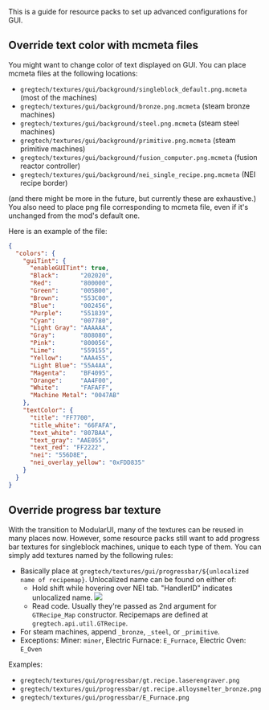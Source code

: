 This is a guide for resource packs to set up advanced configurations for GUI.

## Override text color with mcmeta files

You might want to change color of text displayed on GUI. You can place mcmeta files at the following locations:
- `gregtech/textures/gui/background/singleblock_default.png.mcmeta` (most of the machines)
- `gregtech/textures/gui/background/bronze.png.mcmeta` (steam bronze machines)
- `gregtech/textures/gui/background/steel.png.mcmeta` (steam steel machines)
- `gregtech/textures/gui/background/primitive.png.mcmeta` (steam primitive machines)
- `gregtech/textures/gui/background/fusion_computer.png.mcmeta` (fusion reactor controller)
- `gregtech/textures/gui/background/nei_single_recipe.png.mcmeta` (NEI recipe border)

(and there might be more in the future, but currently these are exhaustive.)
You also need to place png file corresponding to mcmeta file, even if it's unchanged from the mod's default one.

Here is an example of the file:
```json
{
  "colors": {
    "guiTint": {
      "enableGUITint": true,
      "Black":      "202020",
      "Red":        "800000",
      "Green":      "005B00",
      "Brown":      "553C00",
      "Blue":       "002456",
      "Purple":     "551839",
      "Cyan":       "007780",
      "Light Gray": "AAAAAA",
      "Gray":       "808080",
      "Pink":       "800056",
      "Lime":       "559155",
      "Yellow":     "AAA455",
      "Light Blue": "55A4AA",
      "Magenta":    "BF4095",
      "Orange":     "AA4F00",
      "White":      "FAFAFF",
      "Machine Metal": "0047AB"
    },
    "textColor": {
      "title": "FF7700",
      "title_white": "66FAFA",
      "text_white": "807BAA",
      "text_gray": "AAE055",
      "text_red": "FF2222",
      "nei": "556D8E",
      "nei_overlay_yellow": "0xFDD835"
    }
  }
}
```

## Override progress bar texture

With the transition to ModularUI, many of the textures can be reused in many places now. However, some resource packs still want to add progress bar textures for singleblock machines, unique to each type of them.
You can simply add textures named by the following rules:

- Basically place at `gregtech/textures/gui/progressbar/${unlocalized name of recipemap}`. Unlocalized name can be found on either of:
  - Hold shift while hovering over NEI tab. "HandlerID" indicates unlocalized name.
![](/docs/img/recipemap-unlocalized-name.png)
  - Read code. Usually they're passed as 2nd argument for `GTRecipe_Map` constructor. Recipemaps are defined at `gregtech.api.util.GTRecipe`.
- For steam machines, append `_bronze`, `_steel`, or `_primitive`.
- Exceptions: Miner: `miner`, Electric Furnace: `E_Furnace`, Electric Oven: `E_Oven`

Examples:
- `gregtech/textures/gui/progressbar/gt.recipe.laserengraver.png`
- `gregtech/textures/gui/progressbar/gt.recipe.alloysmelter_bronze.png`
- `gregtech/textures/gui/progressbar/E_Furnace.png`
